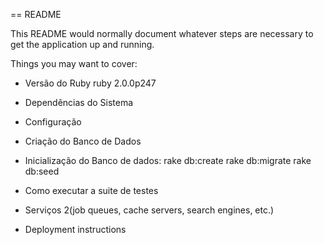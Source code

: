 == README

This README would normally document whatever steps are necessary to get the
application up and running.

Things you may want to cover:

* Versão do Ruby
	ruby 2.0.0p247

* Dependências do Sistema

* Configuração

* Criação do Banco de Dados

* Inicialização do Banco de dados:
	rake db:create
	rake db:migrate
	rake db:seed

* Como executar a suite de testes

* Serviços 2(job queues, cache servers, search engines, etc.)

* Deployment instructions